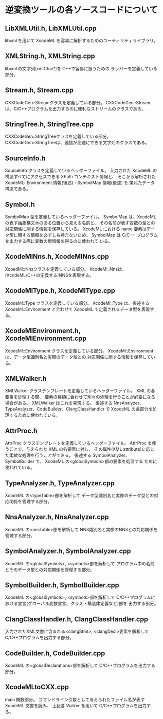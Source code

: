 # 逆変換ツールの各ソースコードについて


## LibXMLUtil.h, LibXMLUtil.cpp

libxml を用いて XcodeML を容易に解析するためのユーティリティライブラリ。

## XMLString.h, XMLString.cpp

libxml の文字列(xmlChar\*)を C++で容易に扱うための
ラッパーを定義している部分。

## Stream.h, Stream.cpp

CXXCodeGen::Streamクラスを定義している部分。
CXXCodeGen::Streamは、C/C++プログラムを出力するのに便利なストリームのクラスである。

## StringTree.h, StringTree.cpp

CXXCodeGen::StringTreeクラスを定義している部分。
CXXCodeGen::StringTreeは、連接が高速にできる文字列のクラスである。

## SourceInfo.h

SourceInfo クラスを定義しているヘッダーファイル。
入力された XcodeML の構造すべてにアクセスできる XPath コンテキスト情報と、
そこから解析された XcodeML::Environment 情報(後述)・SymbolMap 情報(後述) を
束ねたデータ構造である。

## Symbol.h

SymbolMap 型を定義しているヘッダーファイル。
SymbolMap は、XcodeML の表す抽象構文木のある位置から見える名前と、
その名前が表す変数の型との対応関係に関する情報を保存している。
XcodeML における name 要素はデータ型に関する情報を必ずしも持たないため、
SymbolMap は C/C++ プログラムを出力する際に変数の型情報を得るのに使われて
いる。

## XcodeMlNns.h, XcodeMlNns.cpp

XcoedMl::Nnsクラスを定義している部分。
XcodeMl::Nnsは、(XcodeML/C++の定義する)NNSを表現する。

## XcodeMlType.h, XcodeMlType.cpp

XcodeMl::Type クラスを定義している部分。
XcodeMl::Type は、後述する XcodeMl::Environment と合わせて
XcodeML で定義されるデータ型を表現する。

## XcodeMlEnvironment.h, XcodeMlEnvironment.cpp

XcodeMl::Environment クラスを定義している部分。
XcodeMl::Environment は、データ型識別名と実際のデータ型との
対応関係に関する情報を保存している。

## XMLWalker.h

XMLWalker クラステンプレートを定義しているヘッダーファイル。
XML の各要素を処理する際、
要素の種類に合わせて別々の処理を行うことが必要になる場合がある。
XMLWalker はこれを実現する。
後述する NnsAnalyzer、TypeAnalyzer、CodeBuilder、ClangClassHandler で
XcodeML の各部分を処理するために使われている。

## AttrProc.h

AttrProc クラステンプレートを定義しているヘッダーファイル。
AttrProc を使うことで、与えられた XML の各要素に対し、
その属性(XML attribute)に応じた柔軟な処理を行うことができる。
後述する SymbolAnalyzer、SymbolBuilder で、
XcodeML の\<globalSymbols\>部の要素を処理する
ために使われている。

## TypeAnalyzer.h, TypeAnalyzer.cpp

XcodeML の\<typeTable\>部を解析して
データ型識別名と実際のデータ型との対応関係を管理する部分。

## NnsAnalyzer.h, NnsAnalyzer.cpp

XcodeML の\<nnsTable\>部を解析して
NNS識別名と実際のNNSとの対応関係を管理する部分。

## SymbolAnalyzer.h, SymbolAnalyzer.cpp

XcodeML の\<globalSymbols\>, \<symbols\>部を解析して
プログラム中の名前とそのデータ型との対応関係を管理する部分。

## SymbolBuilder.h, SymbolBuilder.cpp

XcodeML の\<globalSymbols\>, \<symbols\>部を解析して
C/C++プログラムにおける宣言(グローバル変数宣言、クラス・構造体定義など)部を
出力する部分。

## ClangClassHandler.h, ClangClassHandler.cpp

入力されたXML文書に含まれる\<clangStmt\>, \<clangDecl\>要素を解析して
C/C++プログラムを出力する部分。

## CodeBuilder.h, CodeBuilder.cpp

XcodeML の\<globalDeclarations\>部を解析して
C/C++プログラムを出力する部分。

## XcodeMLtoCXX.cpp

main 関数部分。
コマンドライン引数として与えられたファイル名が表す
XcodeML 文書を読み、
上記各 Walker を用いて C/C++プログラムを出力する。
